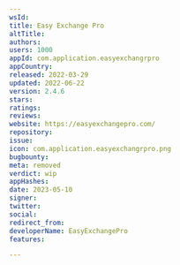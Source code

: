 ```yaml
---
wsId: 
title: Easy Exchange Pro
altTitle: 
authors: 
users: 1000
appId: com.application.easyexchangrpro
appCountry: 
released: 2022-03-29
updated: 2022-06-22
version: 2.4.6
stars: 
ratings: 
reviews: 
website: https://easyexchangepro.com/
repository: 
issue: 
icon: com.application.easyexchangrpro.png
bugbounty: 
meta: removed
verdict: wip
appHashes: 
date: 2023-05-10
signer: 
twitter: 
social: 
redirect_from: 
developerName: EasyExchangePro
features: 

---
```


